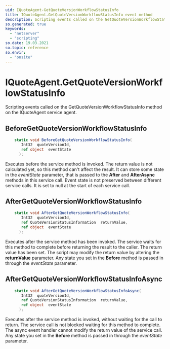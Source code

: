```yaml
---
uid: IQuoteAgent-GetQuoteVersionWorkflowStatusInfo
title: IQuoteAgent.GetQuoteVersionWorkflowStatusInfo event method
description: Scripting events called on the GetQuoteVersionWorkflowStatusInfo method on the IQuoteAgent service agent.
so.generated: true
keywords:
  - "netserver"
  - "scripting"
so.date: 19.03.2021
so.topic: reference
so.envir:
  - "onsite"
---
```

# IQuoteAgent.GetQuoteVersionWorkflowStatusInfo

Scripting events called on the <see cref='M:SuperOffice.CRM.Services.IQuoteAgent.GetQuoteVersionWorkflowStatusInfo'>GetQuoteVersionWorkflowStatusInfo</see> method on the <see cref='IQuoteAgent'>IQuoteAgent</see>  service agent.

## BeforeGetQuoteVersionWorkflowStatusInfo
```cs
    static void BeforeGetQuoteVersionWorkflowStatusInfo(
       Int32  quoteVersionId,
       ref object  eventState
      );
```
Executes before the service method is invoked.
The return value is not calculated yet, so this method can't affect the result.
It can store some state in the *eventState* parameter, that is passed to the **After** and **AfterAsync** methods in this service call.
Event state is not preserved between different service calls. It is set to null at the start of each service call.
## AfterGetQuoteVersionWorkflowStatusInfo
```cs
    static void AfterGetQuoteVersionWorkflowStatusInfo(
       Int32  quoteVersionId,
       ref QuoteVersionStatusInformation  returnValue,
       ref object  eventState
      );
```
Executes after the service method has been invoked. The service waits for this method to complete before returning the result to the caller.
The return value has been set. The script may modify the return value by altering the **returnValue** parameter.
Any state you set in the **Before** method is passed in through the *eventState* parameter.
## AfterGetQuoteVersionWorkflowStatusInfoAsync
```cs
    static void AfterGetQuoteVersionWorkflowStatusInfoAsync(
       Int32  quoteVersionId,
       ref QuoteVersionStatusInformation  returnValue,
       ref object  eventState
      );
```
Executes after the service method is invoked, without waiting for the call to return.
The service call is not blocked waiting for this method to complete.
The async event handler cannot modify the return value of the service call.
Any state you set in the **Before** method is passed in through the *eventState* parameter.

